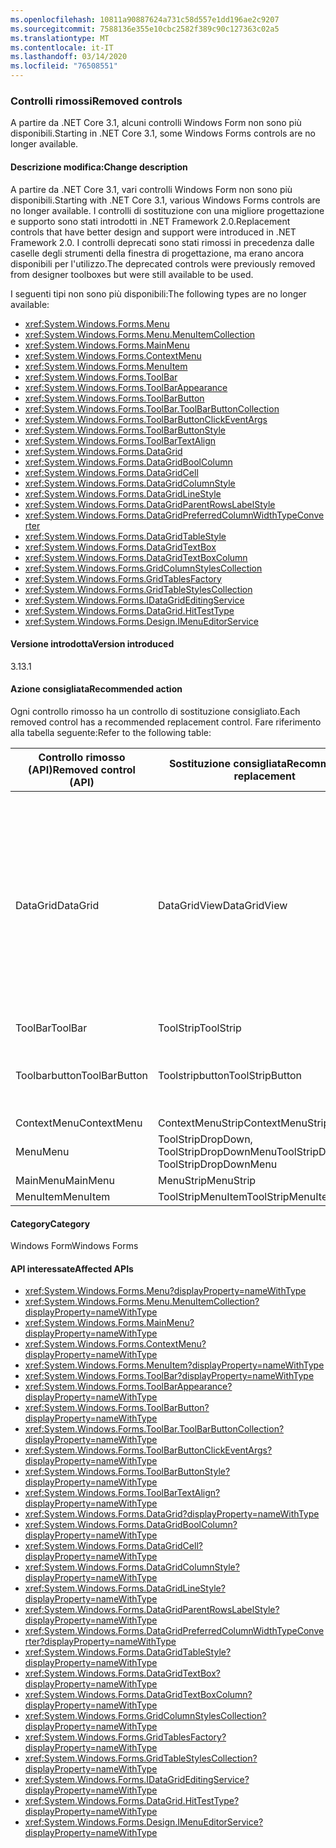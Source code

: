 ```yaml
---
ms.openlocfilehash: 10811a90887624a731c58d557e1dd196ae2c9207
ms.sourcegitcommit: 7588136e355e10cbc2582f389c90c127363c02a5
ms.translationtype: MT
ms.contentlocale: it-IT
ms.lasthandoff: 03/14/2020
ms.locfileid: "76508551"
---
```

### <a name="removed-controls"></a><span data-ttu-id="60fcf-101">Controlli rimossi</span><span class="sxs-lookup"><span data-stu-id="60fcf-101">Removed controls</span></span>

<span data-ttu-id="60fcf-102">A partire da .NET Core 3.1, alcuni controlli Windows Form non sono più disponibili.</span><span class="sxs-lookup"><span data-stu-id="60fcf-102">Starting in .NET Core 3.1, some Windows Forms controls are no longer available.</span></span>

#### <a name="change-description"></a><span data-ttu-id="60fcf-103">Descrizione modifica:</span><span class="sxs-lookup"><span data-stu-id="60fcf-103">Change description</span></span>

<span data-ttu-id="60fcf-104">A partire da .NET Core 3.1, vari controlli Windows Form non sono più disponibili.</span><span class="sxs-lookup"><span data-stu-id="60fcf-104">Starting with .NET Core 3.1, various Windows Forms controls are no longer available.</span></span> <span data-ttu-id="60fcf-105">I controlli di sostituzione con una migliore progettazione e supporto sono stati introdotti in .NET Framework 2.0.</span><span class="sxs-lookup"><span data-stu-id="60fcf-105">Replacement controls that have better design and support were introduced in .NET Framework 2.0.</span></span> <span data-ttu-id="60fcf-106">I controlli deprecati sono stati rimossi in precedenza dalle caselle degli strumenti della finestra di progettazione, ma erano ancora disponibili per l'utilizzo.</span><span class="sxs-lookup"><span data-stu-id="60fcf-106">The deprecated controls were previously removed from designer toolboxes but were still available to be used.</span></span>

<span data-ttu-id="60fcf-107">I seguenti tipi non sono più disponibili:</span><span class="sxs-lookup"><span data-stu-id="60fcf-107">The following types are no longer available:</span></span>

- <xref:System.Windows.Forms.Menu>
- <xref:System.Windows.Forms.Menu.MenuItemCollection>
- <xref:System.Windows.Forms.MainMenu>
- <xref:System.Windows.Forms.ContextMenu>
- <xref:System.Windows.Forms.MenuItem>
- <xref:System.Windows.Forms.ToolBar>
- <xref:System.Windows.Forms.ToolBarAppearance>
- <xref:System.Windows.Forms.ToolBarButton>
- <xref:System.Windows.Forms.ToolBar.ToolBarButtonCollection>
- <xref:System.Windows.Forms.ToolBarButtonClickEventArgs>
- <xref:System.Windows.Forms.ToolBarButtonStyle>
- <xref:System.Windows.Forms.ToolBarTextAlign>
- <xref:System.Windows.Forms.DataGrid>
- <xref:System.Windows.Forms.DataGridBoolColumn>
- <xref:System.Windows.Forms.DataGridCell>
- <xref:System.Windows.Forms.DataGridColumnStyle>
- <xref:System.Windows.Forms.DataGridLineStyle>
- <xref:System.Windows.Forms.DataGridParentRowsLabelStyle>
- <xref:System.Windows.Forms.DataGridPreferredColumnWidthTypeConverter>
- <xref:System.Windows.Forms.DataGridTableStyle>
- <xref:System.Windows.Forms.DataGridTextBox>
- <xref:System.Windows.Forms.DataGridTextBoxColumn>
- <xref:System.Windows.Forms.GridColumnStylesCollection>
- <xref:System.Windows.Forms.GridTablesFactory>
- <xref:System.Windows.Forms.GridTableStylesCollection>
- <xref:System.Windows.Forms.IDataGridEditingService>
- <xref:System.Windows.Forms.DataGrid.HitTestType>
- <xref:System.Windows.Forms.Design.IMenuEditorService>

#### <a name="version-introduced"></a><span data-ttu-id="60fcf-108">Versione introdotta</span><span class="sxs-lookup"><span data-stu-id="60fcf-108">Version introduced</span></span>

<span data-ttu-id="60fcf-109">3.1</span><span class="sxs-lookup"><span data-stu-id="60fcf-109">3.1</span></span>

#### <a name="recommended-action"></a><span data-ttu-id="60fcf-110">Azione consigliata</span><span class="sxs-lookup"><span data-stu-id="60fcf-110">Recommended action</span></span>

<span data-ttu-id="60fcf-111">Ogni controllo rimosso ha un controllo di sostituzione consigliato.</span><span class="sxs-lookup"><span data-stu-id="60fcf-111">Each removed control has a recommended replacement control.</span></span> <span data-ttu-id="60fcf-112">Fare riferimento alla tabella seguente:</span><span class="sxs-lookup"><span data-stu-id="60fcf-112">Refer to the following table:</span></span>

| <span data-ttu-id="60fcf-113">Controllo rimosso (API)</span><span class="sxs-lookup"><span data-stu-id="60fcf-113">Removed control (API)</span></span> | <span data-ttu-id="60fcf-114">Sostituzione consigliata</span><span class="sxs-lookup"><span data-stu-id="60fcf-114">Recommended replacement</span></span> | <span data-ttu-id="60fcf-115">API associate rimosse</span><span class="sxs-lookup"><span data-stu-id="60fcf-115">Associated APIs that are removed</span></span> |
|-|-|-|
| <span data-ttu-id="60fcf-116">DataGrid</span><span class="sxs-lookup"><span data-stu-id="60fcf-116">DataGrid</span></span> | <span data-ttu-id="60fcf-117">DataGridView</span><span class="sxs-lookup"><span data-stu-id="60fcf-117">DataGridView</span></span> | <span data-ttu-id="60fcf-118">DataGridCell, DataGridRow, DataGridTableCollection, DataGridColumnCollection, DataGridTableStyle, DataGridColumnStyle, DataGridLineStyle, DataGridParentRowsLabel, DataGridParentRowLabelStyle, DataGridBoolColumn, DataGridTextBox, GridColumnStylesCollection, GridTableStylesCollection, HitTestType</span><span class="sxs-lookup"><span data-stu-id="60fcf-118">DataGridCell, DataGridRow, DataGridTableCollection, DataGridColumnCollection, DataGridTableStyle, DataGridColumnStyle, DataGridLineStyle, DataGridParentRowsLabel, DataGridParentRowsLabelStyle, DataGridBoolColumn, DataGridTextBox, GridColumnStylesCollection, GridTableStylesCollection, HitTestType</span></span> |
| <span data-ttu-id="60fcf-119">ToolBar</span><span class="sxs-lookup"><span data-stu-id="60fcf-119">ToolBar</span></span> | <span data-ttu-id="60fcf-120">ToolStrip</span><span class="sxs-lookup"><span data-stu-id="60fcf-120">ToolStrip</span></span> | <span data-ttu-id="60fcf-121">ToolBarAspetto</span><span class="sxs-lookup"><span data-stu-id="60fcf-121">ToolBarAppearance</span></span> |
| <span data-ttu-id="60fcf-122">Toolbarbutton</span><span class="sxs-lookup"><span data-stu-id="60fcf-122">ToolBarButton</span></span> | <span data-ttu-id="60fcf-123">Toolstripbutton</span><span class="sxs-lookup"><span data-stu-id="60fcf-123">ToolStripButton</span></span> | <span data-ttu-id="60fcf-124">ToolBarButtonClickEventArgs, ToolBarButtonClickEventHandler, ToolBarButtonStyle, ToolBarTextAlign</span><span class="sxs-lookup"><span data-stu-id="60fcf-124">ToolBarButtonClickEventArgs, ToolBarButtonClickEventHandler, ToolBarButtonStyle, ToolBarTextAlign</span></span>|
| <span data-ttu-id="60fcf-125">ContextMenu</span><span class="sxs-lookup"><span data-stu-id="60fcf-125">ContextMenu</span></span> | <span data-ttu-id="60fcf-126">ContextMenuStrip</span><span class="sxs-lookup"><span data-stu-id="60fcf-126">ContextMenuStrip</span></span> | |
| <span data-ttu-id="60fcf-127">Menu</span><span class="sxs-lookup"><span data-stu-id="60fcf-127">Menu</span></span> | <span data-ttu-id="60fcf-128">ToolStripDropDown, ToolStripDropDownMenu</span><span class="sxs-lookup"><span data-stu-id="60fcf-128">ToolStripDropDown, ToolStripDropDownMenu</span></span> | <span data-ttu-id="60fcf-129">Menuitemcollection</span><span class="sxs-lookup"><span data-stu-id="60fcf-129">MenuItemCollection</span></span> |
| <span data-ttu-id="60fcf-130">MainMenu</span><span class="sxs-lookup"><span data-stu-id="60fcf-130">MainMenu</span></span> | <span data-ttu-id="60fcf-131">MenuStrip</span><span class="sxs-lookup"><span data-stu-id="60fcf-131">MenuStrip</span></span> | |
| <span data-ttu-id="60fcf-132">MenuItem</span><span class="sxs-lookup"><span data-stu-id="60fcf-132">MenuItem</span></span> | <span data-ttu-id="60fcf-133">ToolStripMenuItem</span><span class="sxs-lookup"><span data-stu-id="60fcf-133">ToolStripMenuItem</span></span> | |

#### <a name="category"></a><span data-ttu-id="60fcf-134">Category</span><span class="sxs-lookup"><span data-stu-id="60fcf-134">Category</span></span>

<span data-ttu-id="60fcf-135">Windows Form</span><span class="sxs-lookup"><span data-stu-id="60fcf-135">Windows Forms</span></span>

#### <a name="affected-apis"></a><span data-ttu-id="60fcf-136">API interessate</span><span class="sxs-lookup"><span data-stu-id="60fcf-136">Affected APIs</span></span>

- <xref:System.Windows.Forms.Menu?displayProperty=nameWithType>
- <xref:System.Windows.Forms.Menu.MenuItemCollection?displayProperty=nameWithType>
- <xref:System.Windows.Forms.MainMenu?displayProperty=nameWithType>
- <xref:System.Windows.Forms.ContextMenu?displayProperty=nameWithType>
- <xref:System.Windows.Forms.MenuItem?displayProperty=nameWithType>
- <xref:System.Windows.Forms.ToolBar?displayProperty=nameWithType>
- <xref:System.Windows.Forms.ToolBarAppearance?displayProperty=nameWithType>
- <xref:System.Windows.Forms.ToolBarButton?displayProperty=nameWithType>
- <xref:System.Windows.Forms.ToolBar.ToolBarButtonCollection?displayProperty=nameWithType>
- <xref:System.Windows.Forms.ToolBarButtonClickEventArgs?displayProperty=nameWithType>
- <xref:System.Windows.Forms.ToolBarButtonStyle?displayProperty=nameWithType>
- <xref:System.Windows.Forms.ToolBarTextAlign?displayProperty=nameWithType>
- <xref:System.Windows.Forms.DataGrid?displayProperty=nameWithType>
- <xref:System.Windows.Forms.DataGridBoolColumn?displayProperty=nameWithType>
- <xref:System.Windows.Forms.DataGridCell?displayProperty=nameWithType>
- <xref:System.Windows.Forms.DataGridColumnStyle?displayProperty=nameWithType>
- <xref:System.Windows.Forms.DataGridLineStyle?displayProperty=nameWithType>
- <xref:System.Windows.Forms.DataGridParentRowsLabelStyle?displayProperty=nameWithType>
- <xref:System.Windows.Forms.DataGridPreferredColumnWidthTypeConverter?displayProperty=nameWithType>
- <xref:System.Windows.Forms.DataGridTableStyle?displayProperty=nameWithType>
- <xref:System.Windows.Forms.DataGridTextBox?displayProperty=nameWithType>
- <xref:System.Windows.Forms.DataGridTextBoxColumn?displayProperty=nameWithType>
- <xref:System.Windows.Forms.GridColumnStylesCollection?displayProperty=nameWithType>
- <xref:System.Windows.Forms.GridTablesFactory?displayProperty=nameWithType>
- <xref:System.Windows.Forms.GridTableStylesCollection?displayProperty=nameWithType>
- <xref:System.Windows.Forms.IDataGridEditingService?displayProperty=nameWithType>
- <xref:System.Windows.Forms.DataGrid.HitTestType?displayProperty=nameWithType>
- <xref:System.Windows.Forms.Design.IMenuEditorService?displayProperty=nameWithType>

<!-- 

### Affected APIs

- `T:System.Windows.Forms.Menu`
- `T:System.Windows.Forms.Menu.MenuItemCollection`
- `T:System.Windows.Forms.MainMenu`
- `T:System.Windows.Forms.ContextMenu`
- `T:System.Windows.Forms.MenuItem`
- `T:System.Windows.Forms.ToolBar`
- `T:System.Windows.Forms.ToolBarAppearance`
- `T:System.Windows.Forms.ToolBarButton`
- `T:System.Windows.Forms.ToolBar.ToolBarButtonCollection`
- `T:System.Windows.Forms.ToolBarButtonClickEventArgs`
- `T:System.Windows.Forms.ToolBarButtonStyle`
- `T:System.Windows.Forms.ToolBarTextAlign`
- `T:System.Windows.Forms.DataGrid`
- `T:System.Windows.Forms.DataGridBoolColumn`
- `T:System.Windows.Forms.DataGridCell`
- `T:System.Windows.Forms.DataGridColumnStyle`
- `T:System.Windows.Forms.DataGridLineStyle`
- `T:System.Windows.Forms.DataGridParentRowsLabelStyle`
- `T:System.Windows.Forms.DataGridPreferredColumnWidthTypeConverter`
- `T:System.Windows.Forms.DataGridTableStyle`
- `T:System.Windows.Forms.DataGridTextBox`
- `T:System.Windows.Forms.DataGridTextBoxColumn`
- `T:System.Windows.Forms.GridColumnStylesCollection`
- `T:System.Windows.Forms.GridTablesFactory`
- `T:System.Windows.Forms.GridTableStylesCollection`
- `T:System.Windows.Forms.IDataGridEditingService`
- `T:System.Windows.Forms.DataGrid.HitTestType`
- `T:System.Windows.Forms.Design.IMenuEditorService`

-->
